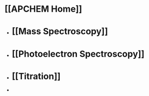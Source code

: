 # [[APCHEM Home]]

- # [[Mass Spectroscopy]]
- # [[Photoelectron Spectroscopy]]
- # [[Titration]]
- 